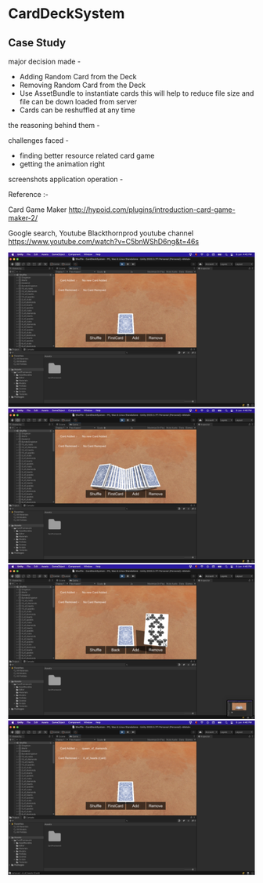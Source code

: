 # CardDeckSystem
## Case Study
major decision made -
* Adding Random Card from the Deck
* Removing Random Card from the Deck
* Use AssetBundle to instantiate cards this will help to reduce file size and file can be down loaded from server
* Cards can be reshuffled at any time

the reasoning behind them -

challenges faced - 
* finding better resource related card game
* getting the animation right

screenshots application operation - 

Reference :-

Card Game Maker
http://hypoid.com/plugins/introduction-card-game-maker-2/

Google search, Youtube
Blackthornprod youtube channel
https://www.youtube.com/watch?v=C5bnWShD6ng&t=46s

![alt text](https://github.com/rajk7/CardDeckSystem/blob/main/Screenshots/Screenshot%202022-06-08%20at%204.45.57%20PM.png)
![alt text](https://github.com/rajk7/CardDeckSystem/blob/main/Screenshots/Screenshot%202022-06-08%20at%204.46.08%20PM.png)
![alt text](https://github.com/rajk7/CardDeckSystem/blob/main/Screenshots/Screenshot%202022-06-08%20at%204.46.12%20PM.png)
![alt text](https://github.com/rajk7/CardDeckSystem/blob/main/Screenshots/Screenshot%202022-06-08%20at%204.46.30%20PM.png)
